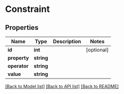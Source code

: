 # Constraint

## Properties
Name | Type | Description | Notes
------------ | ------------- | ------------- | -------------
**id** | **int** |  | [optional] 
**property** | **string** |  | 
**operator** | **string** |  | 
**value** | **string** |  | 

[[Back to Model list]](../README.md#documentation-for-models) [[Back to API list]](../README.md#documentation-for-api-endpoints) [[Back to README]](../README.md)


